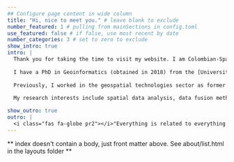 ```yaml
---
## Configure page content in wide column
title: "Hi, nice to meet you." # leave blank to exclude
number_featured: 1 # pulling from mainSections in config.toml
use_featured: false # if false, use most recent by date
number_categories: 3 # set to zero to exclude
show_intro: true
intro: |
  Thank you for taking the time to visit my website. I am Colombian-Spanish GIScience researcher. Currently working as research associate at [The Alan Turing Institute](https://www.turing.ac.uk/) as part of the [AI for science and government (ASG)](https://www.turing.ac.uk/research/asg) iniciative, particularly working in the [Shocks and Resilience](https://www.turing.ac.uk/research/research-projects/shocks-and-resilience) to develop spatial modelling methods that can be integrated within the epidemiologic-socio-economic models to tackle policy questions that are relevant at the national or local level.
  
  I have a PhD in Geoinformatics (obtained in 2018) from the [Universitat Jaume I](https://www.uji.es/) - Spain, under the supervision of [Dr Joaquín Huerta](http://www.huerta.name/). In 2020, I held a research fellowship at the [University of Jaume I](https://www.uji.es) to use machine learning techniques to characterize the urban mobility patterns in medium-size cities using remote sensing data sources. In 2019, I worked with [Dr Urška Demšar](https://udemsar.com/) as a postdoctoral researcher at the [University of St Andrews](https://www.st-andrews.ac.uk/) - Scotland, to develop a novel data fusion method to annotate Earth’s magnetic field data from satellite and terrestrial sources to GPS trajectories - [MagGeo](https://github.com/MagGeo/MagGeo-Annotation-Program).
  
  Previously, I worked in the geospatial technologies sector as former development and business partner manager, and head of geographic innovation team in [Esri-Colombia](https://esri.co/).
  
  My research interests include spatial data analysis, data fusion methods, urban analytics and the science of movement. Learn more about my research interests and publications.

show_outro: true
outro: |
  <i class="fas fa-globe pr2"></i>"Everything is related to everything else, but near things are more related than distant things", [Waldo R. Tobler](https://en.wikipedia.org/wiki/Waldo_R._Tobler)
---
```


** index doesn't contain a body, just front matter above.
See about/list.html in the layouts folder **